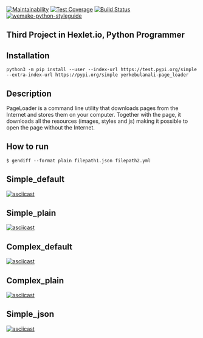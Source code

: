 [![Maintainability](https://api.codeclimate.com/v1/badges/c0e27fb6550776056cf5/maintainability)](https://codeclimate.com/github/yerkebulanali/python-project-lvl2/maintainability)
[![Test Coverage](https://api.codeclimate.com/v1/badges/c0e27fb6550776056cf5/test_coverage)](https://codeclimate.com/github/yerkebulanali/python-project-lvl2/test_coverage)
[![Build Status](https://travis-ci.com/yerkebulanali/python-project-lvl2.svg?branch=master)](https://travis-ci.com/yerkebulanali/python-project-lvl2)
[![wemake-python-styleguide](https://img.shields.io/badge/style-wemake-000000.svg)](https://github.com/wemake-services/wemake-python-styleguide)

## Third Project in Hexlet.io, Python Programmer ##

## Installation ##
    python3 -m pip install --user --index-url https://test.pypi.org/simple --extra-index-url https://pypi.org/simple yerkebulanali-page_loader

## Description ##
PageLoader is a command line utility that downloads pages from the Internet and
stores them on your computer. Together with the page, it downloads all the resources
(images, styles and js) making it possible to open the page without the Internet.

## How to run ##
    $ gendiff --format plain filepath1.json filepath2.yml
    
## Simple_default ##
[![asciicast](https://asciinema.org/a/pY4z71jBem8gyBTwTQYLN5iCU.svg)](https://asciinema.org/a/pY4z71jBem8gyBTwTQYLN5iCU)

## Simple_plain ##
[![asciicast](https://asciinema.org/a/oWajn1PEDR9MIF4dq2OZ5Qg4j.svg)](https://asciinema.org/a/oWajn1PEDR9MIF4dq2OZ5Qg4j)

## Complex_default ##
[![asciicast](https://asciinema.org/a/fkiq4caxs479ooydimIVlolfe.svg)](https://asciinema.org/a/fkiq4caxs479ooydimIVlolfe)

## Complex_plain ##
[![asciicast](https://asciinema.org/a/8hZvmORSbf5J1euPY8ttLqPpk.svg)](https://asciinema.org/a/8hZvmORSbf5J1euPY8ttLqPpk)

## Simple_json ##
[![asciicast](https://asciinema.org/a/GsJnXGnRQHTP0N7kYlCTqHoye.svg)](https://asciinema.org/a/GsJnXGnRQHTP0N7kYlCTqHoye)